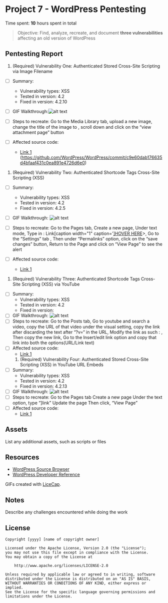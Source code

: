 # Project 7 - WordPress Pentesting

Time spent: **10** hours spent in total

> Objective: Find, analyze, recreate, and document **three vulnerabilities** affecting an old version of WordPress

## Pentesting Report

1. (Required) Vulnerability One: Authenticated Stored Cross-Site Scripting via Image Filename
  - [ ] Summary: 
    - Vulnerability types: XSS
    - Tested in version: 4.2
    - Fixed in version: 4.2.10
  - [ ] GIF Walkthrough:![alt text](https://github.com/Sudeepti-S/Week7CodePath/blob/master/XXS1.gif)
  - [ ] Steps to recreate: Go to the Media Library tab, upload a new image, change the title of the image to <script>alert('XSS!')</script>, scroll down and click on the “view attachment page” button
  
  - [ ] Affected source code:
    - [Link 1](https://core.trac.wordpress.org/browser/tags/version/src/source_file.php)
    (https://github.com/WordPress/WordPress/commit/c9e60dab176635d4bfaaf431c0ea891e4726d6e0)
1. (Required) Vulnerability Two: Authenticated Shortcode Tags Cross-Site Scripting (XSS) 
  - [ ] Summary: 
    - Vulnerability types: XSS
    - Tested in version: 4.2
    - Fixed in version: 4.2.5
  - [ ] GIF Walkthrough: ![alt text](https://github.com/Sudeepti-S/Week7CodePath/blob/master/Vulnerability2.gif)
  - [ ] Steps to recreate: 
Go to the Pages tab,
Create a new page,
Under text mode,
Type in : Link[caption width="1" caption='<a href="' ">]</a><a href="http://onMouseOver='alert(1)'">HOVER HERE</a>>,
Go to the “Settings” tab ,
Then under “Permalinks” option, click on the “save changes” button,
Return to the Page and click on “View Page”  to see the alert

  - [ ] Affected source code:
    - [Link 1](https://core.trac.wordpress.org/browser/tags/version/src/source_file.php)
1. (Required) Vulnerability Three: Authenticated Shortcode Tags Cross-Site Scripting (XSS) via YouTube
  - [ ] Summary: 
    - Vulnerability types: XSS
    - Tested in version: 4.2
    - Fixed in version: 
  - [ ] GIF Walkthrough: ![alt text](https://github.com/Sudeepti-S/Week7CodePath/blob/master/Vulnerability3.gif) 
  - [ ] Steps to recreate: 
Go to the Posts tab,
Go to youtube and search a video, 
copy the URL of that video under the visual setting, 
copy the link after discarding the text after “?v=“ in the URL,
Modify the link as such : <script>alert('XSS!')</script>,
Then copy the new link,
Go to the Insert/edit link option and copy that link into both the options(URL/Link text) 
  - [ ] Affected source code:
    - [Link 1](https://core.trac.wordpress.org/browser/tags/version/src/source_file.php)
    1. (Required) Vulnerability Four: Authenticated Stored Cross-Site Scripting (XSS) in YouTube URL Embeds
  - [ ] Summary: 
    - Vulnerability types: XSS
    - Tested in version: 4.2
    - Fixed in version: 4.2.13
  - [ ] GIF Walkthrough: ![alt text](https://github.com/Sudeepti-S/Week7CodePath/blob/master/Vulnerability4.gif) 
  - [ ] Steps to recreate: 
Go to the Pages tab 
Create a new page 
Under the text option, type  “<a href="[caption code=">]</a><a title=" onmouseover=alert('test') ">link</a>”
Update the page 
Then click, “View Page” 
  - [ ] Affected source code:
    - [Link 1](https://core.trac.wordpress.org/browser/tags/version/src/source_file.php)
## Assets

List any additional assets, such as scripts or files

## Resources

- [WordPress Source Browser](https://core.trac.wordpress.org/browser/)
- [WordPress Developer Reference](https://developer.wordpress.org/reference/)

GIFs created with [LiceCap](http://www.cockos.com/licecap/).

## Notes

Describe any challenges encountered while doing the work

## License

    Copyright [yyyy] [name of copyright owner]

    Licensed under the Apache License, Version 2.0 (the "License");
    you may not use this file except in compliance with the License.
    You may obtain a copy of the License at

        http://www.apache.org/licenses/LICENSE-2.0

    Unless required by applicable law or agreed to in writing, software
    distributed under the License is distributed on an "AS IS" BASIS,
    WITHOUT WARRANTIES OR CONDITIONS OF ANY KIND, either express or implied.
    See the License for the specific language governing permissions and
    limitations under the License.
